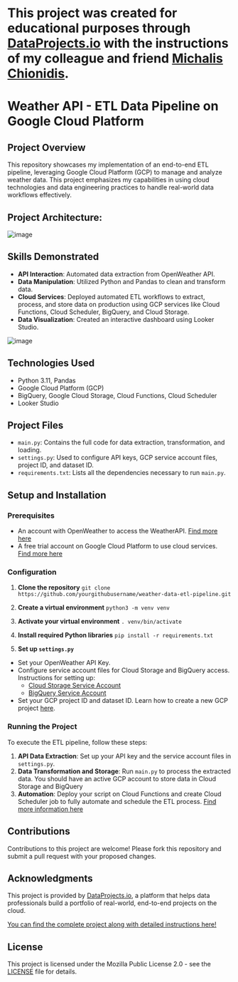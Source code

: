 # This project was created for educational purposes through [DataProjects.io](https://dataprojects.io) with the instructions of my colleague and friend [Michalis Chionidis](https://www.linkedin.com/in/michail-chionidis/).

# Weather API - ETL Data Pipeline on Google Cloud Platform

## Project Overview
This repository showcases my implementation of an end-to-end ETL pipeline, leveraging Google Cloud Platform (GCP) to manage and analyze weather data. This project emphasizes my capabilities in using cloud technologies and data engineering practices to handle real-world data workflows effectively.

## Project Architecture:
![image](https://github.com/michailchionidis/gcp-etl-pipeline/assets/104796421/f18a074d-e2d2-49e7-bd1f-a335b6f54229)

## Skills Demonstrated
- **API Interaction**: Automated data extraction from OpenWeather API.
- **Data Manipulation**: Utilized Python and Pandas to clean and transform data.
- **Cloud Services**: Deployed automated ETL workflows to extract, process, and store data on production using GCP services like Cloud Functions, Cloud Scheduler, BigQuery, and Cloud Storage.
- **Data Visualization**: Created an interactive dashboard using Looker Studio.

![image](https://github.com/michailchionidis/gcp-etl-pipeline/assets/104796421/0e3ec579-2ded-4067-8266-a08bb7de4ab5)


## Technologies Used
- Python 3.11, Pandas
- Google Cloud Platform (GCP)
- BigQuery, Google Cloud Storage, Cloud Functions, Cloud Scheduler
- Looker Studio

## Project Files
- `main.py`: Contains the full code for data extraction, transformation, and loading.
- `settings.py`: Used to configure API keys, GCP service account files, project ID, and dataset ID.
- `requirements.txt`: Lists all the dependencies necessary to run `main.py`.

## Setup and Installation
### Prerequisites
- An account with OpenWeather to access the WeatherAPI. [Find more here](https://dataprojectsio.notion.site/4-Account-Setup-Creating-an-OpenWeather-Account-3c996b5a1eb84f0bab282fdc103c9418)
- A free trial account on Google Cloud Platform to use cloud services. [Find more here](https://dataprojectsio.notion.site/7-Mini-Course-Google-Cloud-Platform-Fundamentals-dc6c8744b359483a84e02337ddf875fc)

### Configuration
1. **Clone the repository**
```git clone https://github.com/yourgithubusername/weather-data-etl-pipeline.git```

2. **Create a virtual environment**
```python3 -m venv venv```

3. **Activate your virtual environment**
```. venv/bin/activate```

4. **Install required Python libraries**
```pip install -r requirements.txt```

5. **Set up `settings.py`**
- Set your OpenWeather API Key.
- Configure service account files for Cloud Storage and BigQuery access. Instructions for setting up:
  - [Cloud Storage Service Account](https://dataprojectsio.notion.site/8-Mini-Course-Cloud-Storage-Fundamentals-504d51bd3fb940e2ba679a702a6a3809)
  - [BigQuery Service Account](https://dataprojectsio.notion.site/9-Mini-Course-BigQuery-Fundamentals-8f84175612fe4431a97bc5cfdec39947)
- Set your GCP project ID and dataset ID. Learn how to create a new GCP project [here](https://dataprojectsio.notion.site/7-Mini-Course-Google-Cloud-Platform-Fundamentals-dc6c8744b359483a84e02337ddf875fc).

### Running the Project
To execute the ETL pipeline, follow these steps:
1. **API Data Extraction**: Set up your API key and the service account files in `settings.py`.
2. **Data Transformation and Storage**: Run `main.py` to process the extracted data. You should have an active GCP account to store data in Cloud Storage and BigQuery
3. **Automation**: Deploy your script on Cloud Functions and create Cloud Scheduler job to fully automate and schedule the ETL process. [Find more information here](https://dataprojectsio.notion.site/12-Cloud-Deployment-Deploy-your-Python-script-as-a-Cloud-Function-for-automated-execution-72810f5f28334ef292bd6c5605136d79)

## Contributions
Contributions to this project are welcome! Please fork this repository and submit a pull request with your proposed changes.

## Acknowledgments
This project is provided by [DataProjects.io](https://dataprojects.io), a platform that helps data professionals build a portfolio of real-world, end-to-end projects on the cloud.

[You can find the complete project along with detailed instructions here!](https://dataprojectsio.notion.site/1-Real-World-Portfolio-Project-Build-an-End-to-End-ETL-Data-Pipeline-on-Google-Cloud-Platform-49e9b2abeec24dc4b98e9c68bfc7d503)

## License
This project is licensed under the Mozilla Public License 2.0 - see the [LICENSE](LICENSE) file for details.
